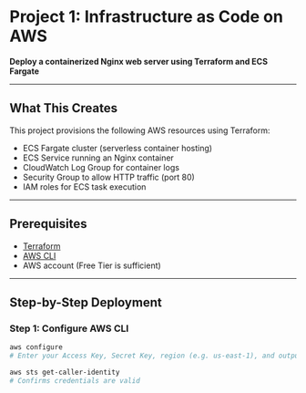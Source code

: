 # Project 1: Infrastructure as Code on AWS

**Deploy a containerized Nginx web server using Terraform and ECS Fargate**

---

## What This Creates

This project provisions the following AWS resources using Terraform:

- ECS Fargate cluster (serverless container hosting)
- ECS Service running an Nginx container
- CloudWatch Log Group for container logs
- Security Group to allow HTTP traffic (port 80)
- IAM roles for ECS task execution

---

## Prerequisites

- [Terraform](https://www.terraform.io/downloads.html)
- [AWS CLI](https://aws.amazon.com/cli/)
- AWS account (Free Tier is sufficient)

---

## Step-by-Step Deployment

### Step 1: Configure AWS CLI

```bash
aws configure
# Enter your Access Key, Secret Key, region (e.g. us-east-1), and output format (e.g. json)

aws sts get-caller-identity
# Confirms credentials are valid
